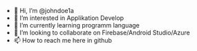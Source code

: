 - 👋 Hi, I’m @johndoe1a
- 👀 I’m interested in Applikation Develop
- 🌱 I’m currently learning programm language 
- 💞️ I’m looking to collaborate on Firebase/Android Studio/Azure
- 📫 How to reach me here in github

<!---
johndoe1a/johndoe1a is a ✨ special ✨ repository because its `README.md` (this file) appears on your GitHub profile.
You can click the Preview link to take a look at your changes.
--->
